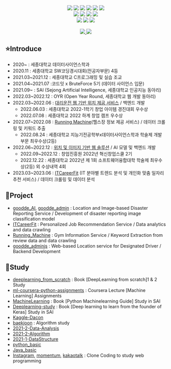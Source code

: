 <div align="center">
<img src="https://img.shields.io/badge/Python-3776AB?style=flat&logo=Python&logoColor=white"/>
<img src="https://img.shields.io/badge/HTML5-E34F26?style=flat&logo=HTML5&logoColor=white" />
<img src="https://img.shields.io/badge/CSS3-1572B6?style=flat&logo=CSS3&logoColor=white" />
<img src="https://img.shields.io/badge/JavaScript-F7DF1E?style=flat&logo=JavaScript&logoColor=white" />
<img src="https://img.shields.io/badge/C-A8B9CC?style=flat&logo=C&logoColor=white"/>
<img src="https://img.shields.io/badge/java-007396?style=flat&logo=java&logoColor=white">
<br>
<img src="https://img.shields.io/badge/Node.js-339933?style=flat&logo=Node.js&logoColor=white" />
<img src="https://img.shields.io/badge/Express-000000?style=flat&logo=Express&logoColor=white"/>
<img src="https://img.shields.io/badge/Flask-000000?style=flat&logo=flask&logoColor=white"/>
<img src="https://img.shields.io/badge/springboot-6DB33F?style=flat&logo=springboot&logoColor=white">
<br>
<img src="https://img.shields.io/badge/Selenium-43B02A?style=flat&logo=Selenium&logoColor=white" />
<img src="https://img.shields.io/badge/MySQL-4479A1?style=flat&logo=MySQL&logoColor=white" />
<img src="https://img.shields.io/badge/Linux-FCC624?style=flat&logo=Linux&logoColor=white" />

<br>
<br>

</div>

<div align=center>
<a href="mailto:soyun5064@naver.com">
<img src="https://img.shields.io/badge/NMail-30B980?style=flat&logo=Minutemailer&logoColor=white" />
</a>
<a href="mailto:jena4075@gmail.com">
<img src="https://img.shields.io/badge/GMail-FF3633?style=flat&logo=Gmail&logoColor=white" />
</a>
<br>
</div>


## ⭐Introduce
- 2020~ : 세종대학교 데이터사이언스학과
- 2020.11 : 세종대학교 SW코딩경시대회(전공자부문) 4등
- 2021.03~2021.12 : 세종대학교 C프로그래밍 및 실습 조교
- 2021.04~2021.07 :코드잇 x BruteForce 5기 (데이터 사이언스 입문)
- 2021.09~ : SAI (Sejong Artificial Intelligence, 세종대학교 인공지능 동아리)
- 2022.03~2022.12 : OYR (Open Year Round, 세종대학교 웹 개발 동아리)
- 2022.03~2022.06 : <a href = "https://github.com/soyoonjeong/goodde_adminjs">대리운전 웹 기반 위치 제공 서비스</a> / 백엔드 개발
    - 2022.06.03 : 세종대학교 2022-1학기 창업 아이템 경진대회 우수상
    - 2022.07.08 : 세종대학교 2022 하계 창업 캠프 우수상
- 2022.07~2022.08 : <a href = "https://github.com/soyoonjeong/Running_Machine">Running Machine</a>(헬스장 정보 제공 서비스) / 데이터 크롤링 및 키워드 추출
    - 2022.08.24 : 세종대학교 지능기전공학부x데이터사이언스학과 학술제 개발 부문 최우수상(2등)
- 2022.06~2022.12 : <a href = "https://github.com/soyoonjeong/goodde_AI">위치 및 이미지 기반 웹 솔루션</a> / AI 모델 및 백엔드 개발
    - 2022.09~2022.12 : 창업진흥원 2022년 혁신창업스쿨 2기
    - 2022.12.22 : 세종대학교 2022년 제 1회 소프트웨어융합대학 학술제 최우수상(2등)
    외 수상내역 4회 
- 2023.03~2023.06 : <a href = "https://github.com/soyoonjeong/ITCareerfit">ITCareerFit</a> (IT 분야별 트렌드 분석 및 개인화 맞춤 일자리 추천 서비스) / 데이터 크롤링 및 데이터 분석


  

## 🌳Project 
- <a href = "https://github.com/soyoonjeong/goodde_AI">goodde_AI</a>, <a href = "https://github.com/soyoonjeong/goodde_admin">goodde_admin</a> : Location and Image-based Disaster Reporting Service / Development of disaster reporting image classification model 
- <a href = "https://github.com/soyoonjeong/ITCareerfit">ITCareerFit</a> : Personalized Job Recommendation Service / Data analytics and data crawling
- <a href = "https://github.com/soyoonjeong/Running_Machine">Running_Machine</a> : Gym Information Service / Keyword Extraction from review data and data crawling
- <a href = "https://github.com/soyoonjeong/goodde_adminjs">goodde_adminjs</a> : Web-based Location service for Designated Driver / Backend Development


## 📘Study
- <a href= "https://github.com/soyoonjeong/deeplearning_from_scratch">deeplearning_from_scratch</a> : Book [DeepLearning from scratch]1 & 2 Study
- <a href= "https://github.com/soyoonjeong/ml-coursera-python-assignments">ml-coursera-python-assignments</a> : Coursera Lecture [Machine Learning] Assignments
- <a href= "https://github.com/soyoonjeong/MachineLearning">MachineLearning</a> : Book [Python Machinelearning Guide] Study in SAI
- <a href = "https://github.com/soyoonjeong/DeepLearning-study">Deeplearning-study</a> : Book [Deep learning to learn from the founder of Keras] Study in SAI
- <a href = "https://github.com/soyoonjeong/Kaggle-Dacon">Kaggle-Dacon</a>
- <a href = "https://github.com/soyoonjeong/baekjoon">baekjoon</a> : Algorithm study 
- <a href = "https://github.com/soyoonjeong/2021-2-Data-Analysis">2021-2-Data-Analysis</a>
- <a href = "https://github.com/soyoonjeong/2021-2-Algorithm">2021-2-Algorithm</a>
- <a href = "https://github.com/soyoonjeong/2021-1-DataStructure">2021-1-DataStructure</a>
- <a href = "https://github.com/soyoonjeong/python_basic">python_basic</a>
- <a href = "https://github.com/soyoonjeong/Java_basic ">Java_basic</a>
- <a href = "https://github.com/soyoonjeong/OYR-instagramclone">Instagram</a>, <a href = "https://github.com/soyoonjeong/momentum_clone">momentum</a>, <a href = "https://github.com/soyoonjeong/kakaotalk_clone">kakaotalk</a> : Clone Coding to study web programming 

